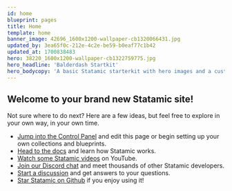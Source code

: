 ```yaml
---
id: home
blueprint: pages
title: Home
template: home
banner_image: 42696_1600x1200-wallpaper-cb1320066431.jpg
updated_by: 3ea65f0c-212e-4c2e-be59-b0eaf77c1b42
updated_at: 1700838483
hero: 38220_1600x1200-wallpaper-cb1322759775.jpg
hero_headline: 'Balderdash Startkit'
hero_bodycopy: 'A basic Statamic starterkit with hero images and a custom page builder so that you can start building a site in minutes'
---
```

## Welcome to your brand new Statamic site!

Not sure where to do next? Here are a few ideas, but feel free to explore in your own way, in your own time.

- [Jump into the Control Panel](/cp) and edit this page or begin setting up your own collections and blueprints.
- [Head to the docs](https://statamic.dev) and learn how Statamic works.
- [Watch some Statamic videos](https://youtube.com/statamic) on YouTube.
- [Join our Discord chat](https://statamic.com/discord) and meet thousands of other Statamic developers.
- [Start a discussion](https://github.com/statamic/cms/discussions) and get answers to your questions.
- [Star Statamic on Github](https://github.com/statamic/cms) if you enjoy using it!